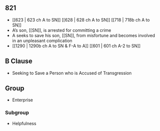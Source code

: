 ## 821
- [[623 | 623 ch A to SN]] [[628 | 628 ch A to SN]] [[718 | 718b ch A to SN]] 
- A’s son, [[SN]], is arrested for committing a crime
- A seeks to save his son, [[SN]], from misfortune and becomes involved in an unpleasant complication
- [[1290 | 1290b ch A to SN &amp; F-A to A]] [[601 | 601 ch A-2 to SN]] 

## B Clause
- Seeking to Save a Person who is Accused of Transgression

## Group
- Enterprise

### Subgroup
- Helpfulness


